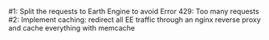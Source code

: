 #1: Split the requests to Earth Engine to avoid Error 429: Too many requests
#2: Implement caching: redirect all EE traffic through an nginx reverse proxy and cache everything with memcache